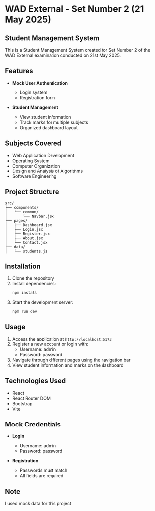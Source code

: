 # WAD External - Set Number 2 (21 May 2025)

## Student Management System

This is a Student Management System created for Set Number 2 of the WAD External examination conducted on 21st May 2025. 

## Features

- **Mock User Authentication**
  - Login system
  - Registration form
  
- **Student Management**
  - View student information
  - Track marks for multiple subjects
  - Organized dashboard layout


## Subjects Covered

- Web Application Development
- Operating System
- Computer Organization
- Design and Analysis of Algorithms
- Software Engineering

## Project Structure

```
src/
├── components/
│   └── common/
│       └── Navbar.jsx
├── pages/
│   ├── Dashboard.jsx
│   ├── Login.jsx
│   ├── Register.jsx
│   ├── About.jsx
│   └── Contact.jsx
├── data/
│   └── students.js
```

## Installation

1. Clone the repository
2. Install dependencies:
   ```bash
   npm install
   ```
3. Start the development server:
   ```bash
   npm run dev
   ```

## Usage

1. Access the application at `http://localhost:5173`
2. Register a new account or login with:
   - Username: admin
   - Password: password
3. Navigate through different pages using the navigation bar
4. View student information and marks on the dashboard

## Technologies Used

- React
- React Router DOM
- Bootstrap
- Vite

## Mock Credentials

- **Login**
  - Username: admin
  - Password: password

- **Registration**
  - Passwords must match
  - All fields are required

## Note

I used mock data for this project
